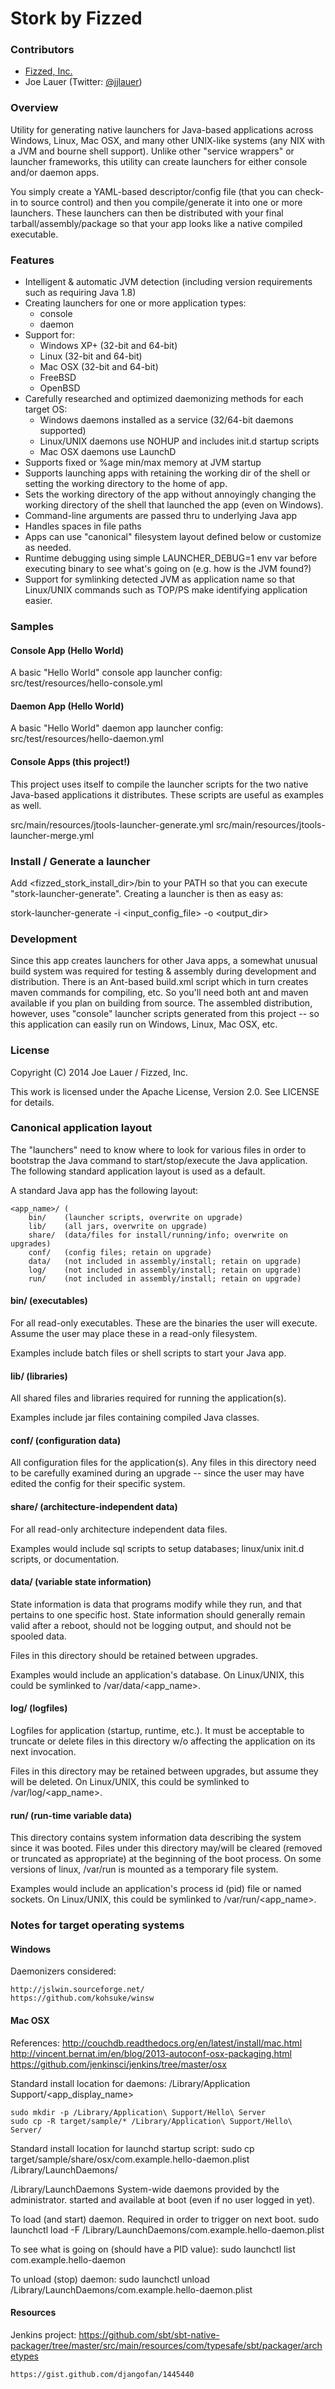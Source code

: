 Stork by Fizzed
=======================================

### Contributors

 - [Fizzed, Inc.](http://fizzed.co)
 - Joe Lauer (Twitter: [@jjlauer](http://twitter.com/jjlauer))

### Overview

Utility for generating native launchers for Java-based applications across Windows,
Linux, Mac OSX, and many other UNIX-like systems (any NIX with a JVM and bourne shell
support). Unlike other "service wrappers" or launcher frameworks, this utility can
create launchers for either console and/or daemon apps.

You simply create a YAML-based descriptor/config file (that you can check-in to
source control) and then you compile/generate it into one or more launchers. These
launchers can then be distributed with your final tarball/assembly/package so 
that your app looks like a native compiled executable.

### Features

 * Intelligent & automatic JVM detection (including version requirements
   such as requiring Java 1.8)
 * Creating launchers for one or more application types:
    * console
    * daemon
 * Support for:
    * Windows XP+ (32-bit and 64-bit)
    * Linux (32-bit and 64-bit)
    * Mac OSX (32-bit and 64-bit)
    * FreeBSD
    * OpenBSD
 * Carefully researched and optimized daemonizing methods for each target OS:
    * Windows daemons installed as a service (32/64-bit daemons supported)
    * Linux/UNIX daemons use NOHUP and includes init.d startup scripts
    * Mac OSX daemons use LaunchD
 * Supports fixed or %age min/max memory at JVM startup 
 * Supports launching apps with retaining the working dir of the shell or setting
   the working directory to the home of app.
 * Sets the working directory of the app without annoyingly changing the working
   directory of the shell that launched the app (even on Windows).
 * Command-line arguments are passed thru to underlying Java app
 * Handles spaces in file paths
 * Apps can use "canonical" filesystem layout defined below or customize as needed.
 * Runtime debugging using simple LAUNCHER_DEBUG=1 env var before executing binary
   to see what's going on (e.g. how is the JVM found?)
 * Support for symlinking detected JVM as application name so that Linux/UNIX commands
   such as TOP/PS make identifying application easier.

### Samples

#### Console App (Hello World)

A basic "Hello World" console app launcher config: src/test/resources/hello-console.yml

#### Daemon App (Hello World)

A basic "Hello World" daemon app launcher config: src/test/resources/hello-daemon.yml

#### Console Apps (this project!)

This project uses itself to compile the launcher scripts for the two native Java-based
applications it distributes.  These scripts are useful as examples as well.

src/main/resources/jtools-launcher-generate.yml
src/main/resources/jtools-launcher-merge.yml

### Install / Generate a launcher

Add <fizzed_stork_install_dir>/bin to your PATH so that you can execute
"stork-launcher-generate".  Creating a launcher is then as easy as:

stork-launcher-generate -i <input_config_file> -o <output_dir>

### Development

Since this app creates launchers for other Java apps, a somewhat unusual build system
was required for testing & assembly during development and distribution.  There is
an Ant-based build.xml script which in turn creates maven commands for compiling, etc.
So you'll need both ant and maven available if you plan on building from source. The
assembled distribution, however, uses "console" launcher scripts generated from this
project -- so this application can easily run on Windows, Linux, Mac OSX, etc.

### License

Copyright (C) 2014 Joe Lauer / Fizzed, Inc.

This work is licensed under the Apache License, Version 2.0. See LICENSE for details.

### Canonical application layout

The "launchers" need to know where to look for various files in order to bootstrap
the Java command to start/stop/execute the Java application.  The following standard
application layout is used as a default.

A standard Java app has the following layout:

    <app_name>/	(
        bin/	(launcher scripts, overwrite on upgrade)
        lib/	(all jars, overwrite on upgrade)
        share/  (data/files for install/running/info; overwrite on upgrades)
	    conf/	(config files; retain on upgrade)
        data/   (not included in assembly/install; retain on upgrade)
        log/    (not included in assembly/install; retain on upgrade)
        run/    (not included in assembly/install; retain on upgrade)

#### bin/ (executables)

For all read-only executables.  These are the binaries the user will execute.
Assume the user may place these in a read-only filesystem.

Examples include batch files or shell scripts to start your Java app.

#### lib/ (libraries)

All shared files and libraries required for running the application(s).

Examples include jar files containing compiled Java classes.

#### conf/ (configuration data)

All configuration files for the application(s). Any files in this directory
need to be carefully examined during an upgrade -- since the user may have
edited the config for their specific system.

#### share/ (architecture-independent data)

For all read-only architecture independent data files.

Examples would include sql scripts to setup databases; linux/unix init.d scripts, or
documentation.

#### data/ (variable state information)

State information is data that programs modify while they run, and that pertains
to one specific host.  State information should generally remain valid after a
reboot, should not be logging output, and should not be spooled data.

Files in this directory should be retained between upgrades.

Examples would include an application's database.  On Linux/UNIX, this could be
symlinked to /var/data/<app_name>.

#### log/ (logfiles)

Logfiles for application (startup, runtime, etc.). It must be acceptable to
truncate or delete files in this directory w/o affecting the application on
its next invocation.

Files in this directory may be retained between upgrades, but assume they will
be deleted.  On Linux/UNIX, this could be symlinked to /var/log/<app_name>.

#### run/ (run-time variable data)

This directory contains system information data describing the system since it
was booted. Files under this directory may/will be cleared (removed or truncated
as appropriate) at the beginning of the boot process. On some versions of linux,
/var/run is mounted as a temporary file system.

Examples would include an application's process id (pid) file or named sockets.
On Linux/UNIX, this could be symlinked to /var/run/<app_name>.

### Notes for target operating systems

#### Windows

Daemonizers considered:

	http://jslwin.sourceforge.net/
	https://github.com/kohsuke/winsw

#### Mac OSX

References:
    http://couchdb.readthedocs.org/en/latest/install/mac.html
    http://vincent.bernat.im/en/blog/2013-autoconf-osx-packaging.html
    https://github.com/jenkinsci/jenkins/tree/master/osx

Standard install location for daemons:
    /Library/Application Support/<app_display_name>

    sudo mkdir -p /Library/Application\ Support/Hello\ Server
    sudo cp -R target/sample/* /Library/Application\ Support/Hello\ Server/

Standard install location for launchd startup script:
    sudo cp target/sample/share/osx/com.example.hello-daemon.plist /Library/LaunchDaemons/

/Library/LaunchDaemons System-wide daemons provided by the administrator.
started and available at boot (even if no user logged in yet).
    
To load (and start) daemon. Required in order to trigger on next boot.
    sudo launchctl load -F /Library/LaunchDaemons/com.example.hello-daemon.plist

To see what is going on (should have a PID value):
    sudo launchctl list com.example.hello-daemon

To unload (stop) daemon:
    sudo launchctl unload /Library/LaunchDaemons/com.example.hello-daemon.plist

#### Resources

Jenkins project:
	https://github.com/sbt/sbt-native-packager/tree/master/src/main/resources/com/typesafe/sbt/packager/archetypes

	https://gist.github.com/djangofan/1445440

